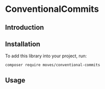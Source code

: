 # ConventionalCommits
## Introduction

## Installation
To add this library into your project, run:
```
composer require moves/conventional-commits
```

## Usage


